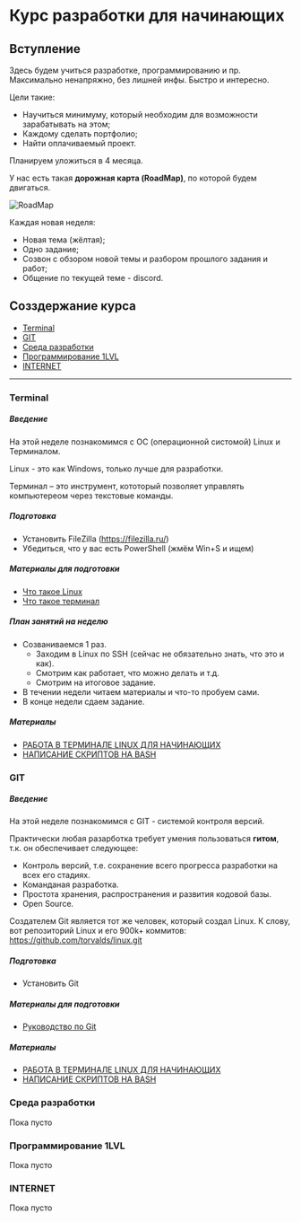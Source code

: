 # Курс разработки для начинающих


Вступление
------------
Здесь будем учиться разработке, программированию и пр. Максимально ненапряжно, без лишней инфы. Быстро и интересно.

Цели такие: 
- Научиться минимуму, который необходим для возможности зарабатывать на этом;
- Каждому сделать портфолио;
- Найти оплачиваемый проект. 

Планируем уложиться в 4 месяца.

У нас есть такая **дорожная карта (RoadMap)**, по которой будем двигаться.

![RoadMap](https://github.com/dimitori/begginer_dev_course/blob/master/img/roadmaps/main_roadmap.png?raw=true)

Каждая новая неделя: 
- Новая тема (жёлтая);
- Одно задание;
- Созвон с обзором новой  темы и разбором прошлого задания и работ;
- Общение по  текущей теме - discord.

Созздержание курса
-----------------

- [Terminal](#terminal)
- [GIT](#git)
- [Среда разработки](#среда-разработки)
- [Программирование 1LVL](#программирование-1lvl)
- [INTERNET](#internet)

-------

### Terminal

##### Введение

На этой неделе познакомимся с ОС (операционной систомой) Linux и Терминалом. 

Linux - это как Windows, только лучше для разработки.

Терминал – это инструмент, кототорый позволяет управлять компьютереом через текстовые команды.

##### Подготовка
- Установить FileZilla (https://filezilla.ru/)
- Убедиться, что у вас есть PowerShell (жмём Win+S и ищем)

##### Материалы для подготовки
- [Что такое Linux](https://zen.yandex.ru/media/id/5d2ef4cabc228f00aec37456/chto-takoe-linux-i-pochemu-my-rekomenduem-ego-ispolzovat-5e2009eba3f6e400b5c402f9?utm_source=serp)
- [Что такое терминал](https://samoedd.com/soft/terminal-unix)


##### План занятий на неделю
- Созваниваемся 1 раз.
  - Заходим в Linux по SSH (сейчас не обязательно знать, что это и как).
  - Смотрим как работает, что можно делать и т.д.
  - Смотрим на итоговое задание.
- В течении недели читаем материалы и что-то пробуем сами.
- В конце недели сдаем задание.


##### Материалы
- [РАБОТА В ТЕРМИНАЛЕ LINUX ДЛЯ НАЧИНАЮЩИХ](https://losst.ru/rabota-v-terminale-linux-dlya-nachinayushhih)
- [НАПИСАНИЕ СКРИПТОВ НА BASH](https://losst.ru/napisanie-skriptov-na-bash)



### GIT

##### Введение

На этой неделе познакомимся с GIT - системой контроля версий. 

Практически любая разарботка требует умения пользоваться **гитом**, т.к. он обеспечивает следующее:

- Контроль версий, т.е. сохранение всего прогресса разработки на всех его стадиях.
- Команданая разработка.
- Простота хранения, распространения и развития кодовой базы. 
- Open Source.

Создателем Git является тот же человек, который создал Linux. К слову, вот репозиторий Linux и его 900k+ коммитов:
https://github.com/torvalds/linux.git


##### Подготовка
- Установить Git

##### Материалы для подготовки
- [Руководство по Git](https://habr.com/ru/company/mailru/blog/493816/)


##### Материалы
- [РАБОТА В ТЕРМИНАЛЕ LINUX ДЛЯ НАЧИНАЮЩИХ](https://losst.ru/rabota-v-terminale-linux-dlya-nachinayushhih)
- [НАПИСАНИЕ СКРИПТОВ НА BASH](https://losst.ru/napisanie-skriptov-na-bash)


### Среда разработки

Пока пусто


### Программирование 1LVL

Пока пусто


### INTERNET

Пока пусто


